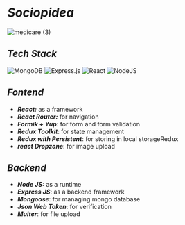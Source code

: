 # _Sociopidea_

![medicare (3)](https://user-images.githubusercontent.com/91872149/218698623-9a13a1be-7ec5-4c06-80c8-f00d1e302e9e.png)

## _Tech Stack_

![MongoDB](https://img.shields.io/badge/MongoDB-%234ea94b.svg?style=for-the-badge&logo=mongodb&logoColor=white)
![Express.js](https://img.shields.io/badge/express.js-%23404d59.svg?style=for-the-badge&logo=express&logoColor=%2361DAFB)
![React](https://img.shields.io/badge/react-%2320232a.svg?style=for-the-badge&logo=react&logoColor=%2361DAFB)
![NodeJS](https://img.shields.io/badge/node.js-6DA55F?style=for-the-badge&logo=node.js&logoColor=white)

## _Fontend_

- <b>_React:_</b> as a framework
- <b>_React Router:_</b> for navigation
- <b>_Formik + Yup_</b>: for form and form validation
- <b>_Redux Toolkit_</b>: for state management
- <b>_Redux with Persistent_</b>: for storing in local storageRedux
- <b>_react Dropzone_</b>: for image upload

## _Backend_

- <b>_Node JS:_</b> as a runtime
- <b>_Express JS_</b>: as a backend framework
- <b>_Mongoose_</b>: for managing mongo database
- <b>_Json Web Token_</b>: for verification
- <b>_Multer_</b>: for file upload
